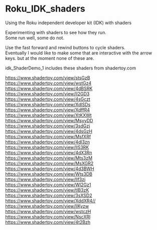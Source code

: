 # Roku_IDK_shaders
Using the Roku independent developer kit (IDK) with shaders

Experimenting with shaders to see how they run.  
Some run well, some do not.

Use the fast forward and rewind buttons to cycle shaders.  
Eventually I would like to make some that are interactive 
with the arrow keys. but at the moment none of these are.

idk_ShaderDemo_1  includes these shaders from shadertoy.com


https://www.shadertoy.com/view/stsGzB
https://www.shadertoy.com/view/wstGz4
https://www.shadertoy.com/view/4dBSRK
https://www.shadertoy.com/view/ll2GD3
https://www.shadertoy.com/view/4sGczt
https://www.shadertoy.com/view/XdlSDs
https://www.shadertoy.com/view/XdffR4
https://www.shadertoy.com/view/XtKXWt
https://www.shadertoy.com/view/MsyyDD
https://www.shadertoy.com/view/3sdGzj
https://www.shadertoy.com/view/4dsGzH
https://www.shadertoy.com/view/MsfXRf
https://www.shadertoy.com/view/4dl3zn
https://www.shadertoy.com/view/llS3RK
https://www.shadertoy.com/view/4dX3Rn
https://www.shadertoy.com/view/Mts3zM
https://www.shadertoy.com/view/MsXGR2
https://www.shadertoy.com/view/4d3BWH
https://www.shadertoy.com/view/Wts3DB
https://www.shadertoy.com/view/llf3zj
https://www.shadertoy.com/view/Wl2Gz1
https://www.shadertoy.com/view/tlB3zK
https://www.shadertoy.com/view/3sXSD2
https://www.shadertoy.com/view/XddXR4//
https://www.shadertoy.com/view/llKyzw
https://www.shadertoy.com/view/wstczH
https://www.shadertoy.com/view/NscXRl
https://www.shadertoy.com/view/4t2Bzh


